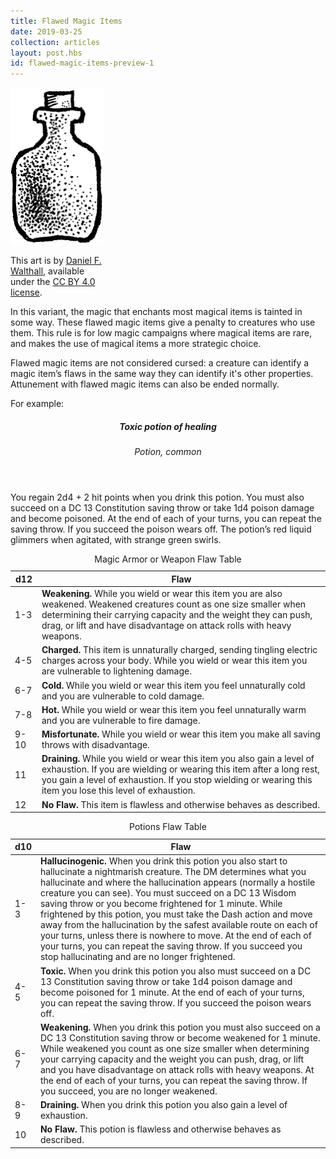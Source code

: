```yaml
---
title: Flawed Magic Items
date: 2019-03-25
collection: articles
layout: post.hbs
id: flawed-magic-items-preview-1
---
```

<div class="illustration" style="max-width: 150px;">
  <img src="images/potion.png">
  <p class="caption">This art is by <a href="https://drivethrurpg.com/product/181517">Daniel F. Walthall</a>, available under the <a href="https://creativecommons.org/licenses/by/4.0/">CC BY 4.0 license</a>.</p>
</div>

<p>In this variant, the magic that enchants most magical items is tainted in some way. These flawed magic items give a penalty to creatures who use them. This rule is for low magic campaigns where magical items are rare, and makes the use of magical items a more strategic choice.</p>

<p>Flawed magic items are not considered cursed: a creature can identify a magic item’s flaws in the same way they can identify it's other properties. Attunement with flawed magic items can also be ended normally.</p>

<p>For example:</p>

<header>
  <h5>Toxic potion of healing</h5>
  <p><em>Potion, common </em></p>
</header>

<p>You regain 2d4 + 2 hit points when you drink this potion. You must also succeed on a DC 13 Constitution saving throw or take 1d4 poison damage and become poisoned. At the end of each of your turns, you can repeat the saving throw. If you succeed the poison wears off. The potion’s red liquid glimmers when agitated, with strange green swirls.</p>


<table>
  <caption>Magic Armor or Weapon Flaw Table</caption>
  <thead>
    <tr>
      <th class="number">d12</th>
      <th>Flaw</th>
    </tr>
  </thead>
  <tbody>
    <tr>
      <td class="number">1-3</td>
      <td><strong>Weakening.</strong> While you wield or wear this item you are also weakened. Weakened creatures count as one size smaller when determining their carrying capacity and the weight they can push, drag, or lift and have disadvantage on attack rolls with heavy weapons.</td>
    </tr>
    <tr>
      <td class="number">4-5</td>
      <td><strong>Charged.</strong> This item is unnaturally charged, sending tingling electric charges across your body. While you wield or wear this item you are vulnerable to lightening damage.</td>
    </tr>
    <tr>
      <td class="number">6-7</td>
      <td><strong>Cold.</strong> While you wield or wear this item you feel unnaturally cold and you are vulnerable to cold damage.</td>
    </tr>
    <tr>
      <td class="number">7-8</td>
      <td><strong>Hot.</strong> While you wield or wear this item you feel unnaturally warm and you are vulnerable to fire damage.</td>
    </tr>
    <tr>
      <td class="number">9-10</td>
      <td><strong>Misfortunate.</strong> While you wield or wear this item you make all saving throws with disadvantage.</td>
    </tr>
      <td class="number">11</td>
      <td><strong>Draining.</strong> While you wield or wear this item you also gain a level of exhaustion. If you are wielding or wearing this item after a long rest, you gain a level of exhaustion. If you stop wielding or wearing this item you lose this level of exhaustion.</td>
    </tr>
    </tr>
      <td class="number">12</td>
      <td><strong>No Flaw.</strong> This item is flawless and otherwise behaves as described.</td>
    </tr>
  </tbody>
</table>

<table>
  <caption>Potions Flaw Table</caption>
  <thead>
    <tr>
      <th class="number">d10</th>
      <th>Flaw</th>
    </tr>
  </thead>
  <tbody>
    <tr>
      <td class="number">1-3</td>
      <td><strong>Hallucinogenic.</strong> When you drink this potion you also start to hallucinate a nightmarish creature. The DM determines what you hallucinate and where the hallucination appears (normally a hostile creature you can see). You must succeed on a DC 13 Wisdom saving throw or you become frightened for 1 minute. While frightened by this potion, you must take the Dash action and move away from the hallucination by the safest available route on each of your turns, unless there is nowhere to move. At the end of each of your turns, you can repeat the saving throw. If you succeed you stop hallucinating and are no longer frightened.</td>
    </tr>
    <tr>
      <td class="number">4-5</td>
      <td><strong>Toxic.</strong> When you drink this potion you also must succeed on a DC 13 Constitution saving throw or take 1d4 poison damage and become poisoned for 1 minute. At the end of each of your turns, you can repeat the saving throw. If you succeed the poison wears off.</td>
    </tr>
    <tr>
      <td class="number">6-7</td>
      <td><strong>Weakening.</strong> When you drink this potion you must also succeed on a DC 13 Constitution saving throw or become weakened for 1 minute. While weakened you count as one size smaller when determining your carrying capacity and the weight you can push, drag, or lift and you have disadvantage on attack rolls with heavy weapons. At the end of each of your turns, you can repeat the saving throw. If you succeed, you are no longer weakened.</td>
    </tr>
      <td class="number">8-9</td>
      <td><strong>Draining.</strong> When you drink this potion you also gain a level of exhaustion.</td>
    </tr>
    </tr>
      <td class="number">10</td>
      <td><strong>No Flaw.</strong> This potion is flawless and otherwise behaves as described.</td>
    </tr>
  </tbody>
</table>

